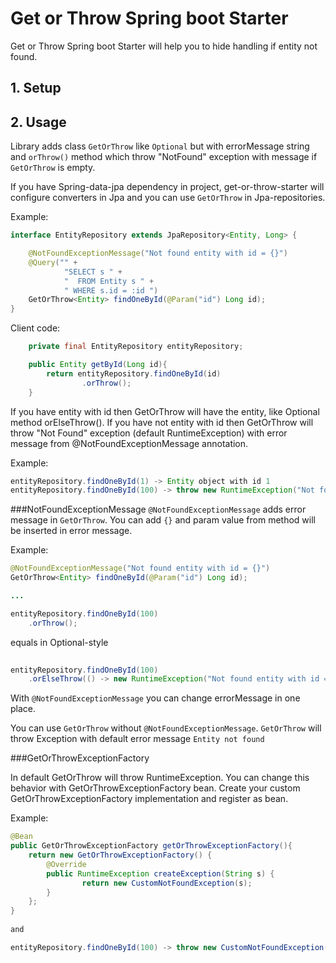 # Get or Throw Spring boot Starter

Get or Throw Spring boot Starter will help you to hide handling if entity not found.

## 1. Setup
## 2. Usage
Library adds class `GetOrThrow` like `Optional` but with errorMessage string and `orThrow()` method 
which throw "NotFound" exception with message if `GetOrThrow` is empty.


If you have Spring-data-jpa dependency in project, get-or-throw-starter will configure converters in Jpa 
and you can use `GetOrThrow` in Jpa-repositories.

Example:
```java
interface EntityRepository extends JpaRepository<Entity, Long> {

    @NotFoundExceptionMessage("Not found entity with id = {}")
    @Query("" +
            "SELECT s " +
            "  FROM Entity s " +
            " WHERE s.id = :id ")
    GetOrThrow<Entity> findOneById(@Param("id") Long id);
}
```
Client code:
```java
    private final EntityRepository entityRepository;

    public Entity getById(Long id){
        return entityRepository.findOneById(id)
                .orThrow();
    }
```

If you have entity with id then GetOrThrow will have the entity, like Optional method orElseThrow().
If you have not entity with id then GetOrThrow will throw "Not Found" exception (default RuntimeException) with error message from 
@NotFoundExceptionMessage annotation. 

Example:
```java
entityRepository.findOneById(1) -> Entity object with id 1
entityRepository.findOneById(100) -> throw new RuntimeException("Not found entity with id = 100")
```

###NotFoundExceptionMessage
`@NotFoundExceptionMessage` adds error message in `GetOrThrow`. You can add `{}` and param value from method will be inserted in error message.

Example:
```java
@NotFoundExceptionMessage("Not found entity with id = {}")
GetOrThrow<Entity> findOneById(@Param("id") Long id);

...

entityRepository.findOneById(100)
    .orThrow();
```
equals in Optional-style
```java
        
entityRepository.findOneById(100)
    .orElseThrow(() -> new RuntimeException("Not found entity with id = 100"))
```

With `@NotFoundExceptionMessage` you can change errorMessage in one place.

You can use `GetOrThrow` without `@NotFoundExceptionMessage`. `GetOrThrow` will throw Exception with default error message `Entity not found`


###GetOrThrowExceptionFactory

In default GetOrThrow will throw RuntimeException.
You can change this behavior with GetOrThrowExceptionFactory bean.
Create your custom GetOrThrowExceptionFactory implementation and register as bean.

Example:
```java
@Bean
public GetOrThrowExceptionFactory getOrThrowExceptionFactory(){
    return new GetOrThrowExceptionFactory() {
        @Override
        public RuntimeException createException(String s) {
                return new CustomNotFoundException(s);
        }
    };
}
    
and

entityRepository.findOneById(100) -> throw new CustomNotFoundException("Not found entity with id = 100")
```



